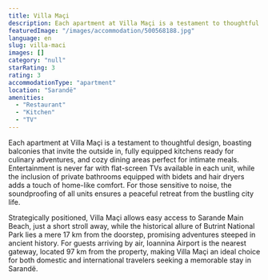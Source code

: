 ```yaml
---
title: Villa Maçi
description: Each apartment at Villa Maçi is a testament to thoughtful design, boasting balconies that invite the outside in, fully equipped kitchens ready for culinary adve
featuredImage: "/images/accommodation/500568188.jpg"
language: en
slug: villa-maci
images: []
category: "null"
starRating: 3
rating: 3
accommodationType: "apartment"
location: "Sarandë"
amenities:
  - "Restaurant"
  - "Kitchen"
  - "TV"
---
```


Each apartment at Villa Maçi is a testament to thoughtful design, boasting balconies that invite the outside in, fully equipped kitchens ready for culinary adventures, and cozy dining areas perfect for intimate meals. Entertainment is never far with flat-screen TVs available in each unit, while the inclusion of private bathrooms equipped with bidets and hair dryers adds a touch of home-like comfort. For those sensitive to noise, the soundproofing of all units ensures a peaceful retreat from the bustling city life.

Strategically positioned, Villa Maçi allows easy access to Sarande Main Beach, just a short stroll away, while the historical allure of Butrint National Park lies a mere 17 km from the doorstep, promising adventures steeped in ancient history. For guests arriving by air, Ioannina Airport is the nearest gateway, located 97 km from the property, making Villa Maçi an ideal choice for both domestic and international travelers seeking a memorable stay in Sarandë.

